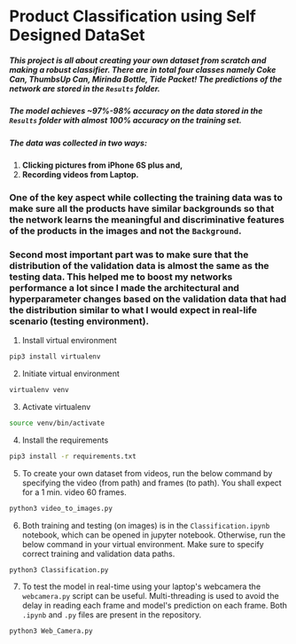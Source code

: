 # Product Classification using Self Designed DataSet
##### This project is all about creating your own dataset from scratch and making a robust classifier. There are in total four classes namely Coke Can, ThumbsUp Can, Mirinda Bottle, Tide Packet! The predictions of the network are stored in the `Results` folder.

##### The model achieves ~97%-98% accuracy on the data stored in the `Results` folder with almost 100% accuracy on the training set.

##### The data was collected in two ways:
<ol>
  <li> <b>Clicking pictures from iPhone 6S plus and,</b></li>
  <li> <b>Recording videos from Laptop.</b> </li>
</ol>

### One of the key aspect while collecting the training data was to make sure all the products have similar backgrounds so that the network learns the meaningful and discriminative features of the products in the images and not the `Background`.

### Second most important part was to make sure that the distribution of the validation data is almost the same as the testing data. This helped me to boost my networks performance a lot since I made the architectural and hyperparameter changes based on the validation data that had the distribution similar to what I would expect in real-life scenario (testing environment).

1. Install virtual environment
```bash
pip3 install virtualenv
```

2. Initiate virtual environment
```bash
virtualenv venv
```

3. Activate virtualenv
```bash
source venv/bin/activate
```

4. Install the requirements
```bash
pip3 install -r requirements.txt
```

5. To create your own dataset from videos, run the below command by specifying the video (from path) and frames (to path). You shall expect for a 1 min. video 60 frames.
```bash
python3 video_to_images.py
```
6. Both training and testing (on images) is in the `Classification.ipynb` notebook, which can be opened in jupyter notebook. Otherwise, run the below command in your virtual environment. Make sure to specify correct training and validation data paths.
```bash
python3 Classification.py
```

7. To test the model in real-time using your laptop's webcamera the `webcamera.py` script can be useful. Multi-threading is used to avoid the delay in reading each frame and model's prediction on each frame. Both `.ipynb` and `.py` files are present in the repository.
```bash
python3 Web_Camera.py
```
